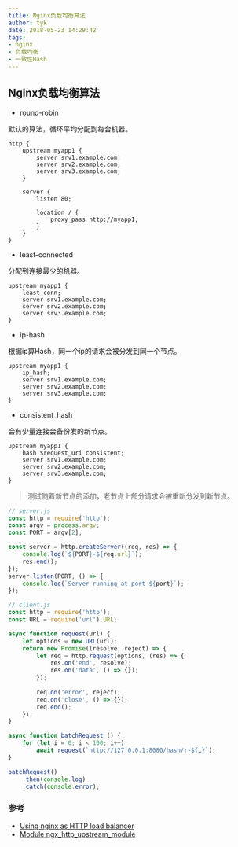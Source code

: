 ```yaml
---
title: Nginx负载均衡算法
author: tyk
date: 2018-05-23 14:29:42
tags: 
- nginx
- 负载均衡
- 一致性Hash
---
```


## Nginx负载均衡算法

- round-robin 

默认的算法，循环平均分配到每台机器。

``` nginx 
http {
    upstream myapp1 {
        server srv1.example.com;
        server srv2.example.com;
        server srv3.example.com;
    }

    server {
        listen 80;

        location / {
            proxy_pass http://myapp1;
        }
    }
}
```

- least-connected

分配到连接最少的机器。

``` nginx 
upstream myapp1 {
    least_conn;
    server srv1.example.com;
    server srv2.example.com;
    server srv3.example.com;
}
```

- ip-hash 

根据ip算Hash，同一个ip的请求会被分发到同一个节点。

``` nginx 
upstream myapp1 {
    ip_hash;
    server srv1.example.com;
    server srv2.example.com;
    server srv3.example.com;
}
```

- consistent_hash

会有少量连接会备份发的新节点。

``` nginx 
upstream myapp1 {
    hash $request_uri consistent;
    server srv1.example.com;
    server srv2.example.com;
    server srv3.example.com;
}
```

> 测试随着新节点的添加，老节点上部分请求会被重新分发到新节点。

``` javascript
// server.js
const http = require('http');
const argv = process.argv;
const PORT = argv[2];

const server = http.createServer((req, res) => {
    console.log(`${PORT}-${req.url}`);
    res.end();
});
server.listen(PORT, () => {
    console.log(`Server running at port ${port}`);
});
```

``` javascript
// client.js
const http = require('http');
const URL = require('url').URL;

async function request(url) {
    let options = new URL(url);
    return new Promise((resolve, reject) => {
        let req = http.request(options, (res) => {
            res.on('end', resolve);
            res.on('data', () => {});
        });
        
        req.on('error', reject);
        req.on('close', () => {});
        req.end();
    });
}

async function batchRequest () {
    for (let i = 0; i < 100; i++) 
        await request(`http://127.0.0.1:8080/hash/r-${i}`);
}

batchRequest()
    .then(console.log)
    .catch(console.error);
```

### 参考
- [Using nginx as HTTP load balancer](http://nginx.org/en/docs/http/load_balancing.html)
- [Module ngx_http_upstream_module](http://nginx.org/en/docs/http/ngx_http_upstream_module.html)
